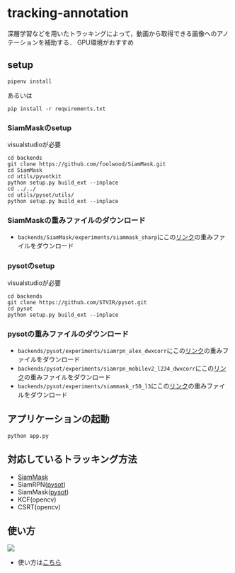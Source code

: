 # tracking-annotation
深層学習などを用いたトラッキングによって，動画から取得できる画像へのアノテーションを補助する．
GPU環境がおすすめ
## setup

```
pipenv install
```
あるいは
```
pip install -r requirements.txt
```

### SiamMaskのsetup
visualstudioが必要
```
cd backends
git clone https://github.com/foolwood/SiamMask.git
cd SiamMask
cd utils/pyvotkit
python setup.py build_ext --inplace
cd ../../
cd utils/pysot/utils/
python setup.py build_ext --inplace
```

### SiamMaskの重みファイルのダウンロード
- `backends/SiamMask/experiments/siammask_sharp`にこの[リンク](http://www.robots.ox.ac.uk/~qwang/SiamMask_DAVIS.pth)の重みファイルをダウンロード
### pysotのsetup
visualstudioが必要
```
cd backends
git clone https://github.com/STVIR/pysot.git
cd pysot
python setup.py build_ext --inplace
```
### pysotの重みファイルのダウンロード
- `backends/pysot/experiments/siamrpn_alex_dwxcorr`にこの[リンク](https://drive.google.com/file/d/1e51IL1UZ-5seum2yUYpf98l2lJGUTnhs/view?usp=sharing)の重みファイルをダウンロード
- `backends/pysot/experiments/siamrpn_mobilev2_l234_dwxcorr`にこの[リンク](https://drive.google.com/file/d/1lPiRjFvajwrhOHVuXrygAj2cRb2BFFfz/view?usp=sharing)の重みファイルをダウンロード
- `backends/pysot/experiments/siammask_r50_l3`にこの[リンク](https://drive.google.com/file/d/1dQoI2o5Bzfn_IhNJNgcX4OE79BIHwr8s/view?usp=sharing)の重みファイルをダウンロード
## アプリケーションの起動
```
python app.py
```

## 対応しているトラッキング方法
- [SiamMask](https://github.com/foolwood/SiamMask)
- SiamRPN([pysot](https://github.com/STVIR/pysot))
- SiamMask([pysot](https://github.com/STVIR/pysot))
- KCF(opencv)
- CSRT(opencv)

## 使い方
<img src="https://dl.dropboxusercontent.com/s/kpzubae18doglle/simple_use.gif">

- 使い方は[こちら](https://github.com/deepgreenAN/tracking_annotation/wiki)